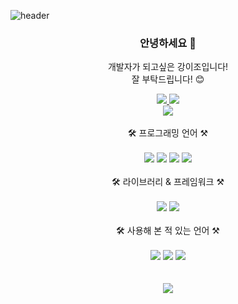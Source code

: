 ![header](https://capsule-render.vercel.app/api?type=waving&color=gradient&customColorList=0,2,2,5,30&height=370&section=header&text=Hello%20there!&fontSize=90&desc=Kang%20IJO%20's%20Github&animation=twinkling&descSize=25&descAlign=65&descAlignY=63)

### <div align="center">안녕하세요 👋</div>

<div align="center">개발자가 되고싶은 강이조입니다! <br />
잘 부탁드립니다! 😊</p>
</div>

<div align="center">
  <a href="https://velog.io/@rkddl6803" target="_blank">
    <img src="https://img.shields.io/badge/blog-20C997?style=for-the-badge&logo=velog&logoColor=white"/>
  </a>
  <a href="mailto:rkddl6803@naver.com" target="_blank">
    <img src="https://img.shields.io/badge/email-03C75A?style=for-the-badge&logo=naver&logoColor=white"/>
  </a>
  <br />
  <a href="https://hits.seeyoufarm.com"><img src="https://hits.seeyoufarm.com/api/count/incr/badge.svg?url=https%3A%2F%2Fgithub.com%2FKang-IJ&count_bg=%23AAAAAA&title_bg=%23555555&icon=&icon_color=%23E7E7E7&title=hits&edge_flat=true"/></a>
</div>

<br />
<div align="center">🛠 프로그래밍 언어 ⚒</div>
<br />
<div align="center">
  <img src="https://img.shields.io/badge/Dart-0175C2?style=for-the-badge&logo=dart">
  <img src="https://img.shields.io/badge/JavaScript-F7DF1E?style=for-the-badge&logo=javaScript&logoColor=black">
  <img src="https://img.shields.io/badge/HTML-E34F26?style=for-the-badge&logo=HTML5&logoColor=white">
  <img src="https://img.shields.io/badge/CSS-1572B6?style=for-the-badge&logo=css3&logoColor=white">
</div>
<br />

<div align="center">🛠 라이브러리 & 프레임워크 ⚒</div>
<br />

<div align="center">
  <img src="https://img.shields.io/badge/Flutter-02569B?style=for-the-badge&logo=flutter&logoColor=black">
  <img src="https://img.shields.io/badge/React-61DAFB?style=for-the-badge&logo=react&logoColor=black">
</div>
<br />
<div align="center">🛠 사용해 본 적 있는 언어 ⚒</div>
<br />
<div align="center">
  <img src="https://img.shields.io/badge/Java-0074BD?style=for-the-badge&logo=java">
  <img src="https://img.shields.io/badge/Next.js-000000?style=for-the-badge&logo=next.js">
  <img src="https://img.shields.io/badge/TypeScript-3178C6?style=for-the-badge&logo=TypeScript&logoColor=white">
</div>
<br />
<br />
<div align="center">
  <picture>
    <source 
      srcset="https://github-readme-stats.vercel.app/api?username=KANG-IJ&show_icons=true&theme=dark&hide=stars"
      media="(prefers-color-scheme: dark)"
    />
    <source
      srcset="https://github-readme-stats.vercel.app/api?username=KANG-IJ&show_icons=true"
      media="(prefers-color-scheme: light), (prefers-color-scheme: no-preference)"
    />
    <img src="https://github-readme-stats.vercel.app/api?username=KANG-IJ&show_icons=true" />
  </picture>
</div>
